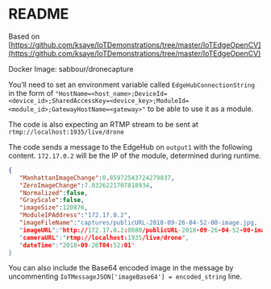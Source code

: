 # README

Based on [https://github.com/ksaye/IoTDemonstrations/tree/master/IoTEdgeOpenCV](https://github.com/ksaye/IoTDemonstrations/tree/master/IoTEdgeOpenCV)

Docker Image: sabbour/dronecapture

You’ll need to set an environment variable called `EdgeHubConnectionString` in the form of `"HostName=<host_name>;DeviceId=<device_id>;SharedAccessKey=<device_key>;ModuleId=<module_id>;GatewayHostName=<gateway>"` to be able to use it as a module.

The code is also expecting an RTMP stream to be sent at `rtmp://localhost:1935/live/drone`

The code sends a message to the EdgeHub on `output1` with the following content. `172.17.0.2` will be the IP of the module, determined during runtime.

```json
{
   "ManhattanImageChange":0.85972543724279837,
   "ZeroImageChange":7.0326221707818934,
   "Normalized":false,
   "GrayScale":false,
   "imageSize":120876,
   "ModuleIPAddress":"172.17.0.2",
   "imageFileName":"captures/publicURL-2018-09-26-04-52-00-image.jpg,
   "imageURL":"http://172.17.0.2:8080/publicURL-2018-09-26-04-52-00-image.jpg",
   "cameraURL":"rtmp://localhost:1935/live/drone",
   "dateTime":"2018-09-26T04:52:01"
}
```

You can also include the Base64 encoded image in the message by uncommenting `IoTMessageJSON['imageBase64'] = encoded_string` line.